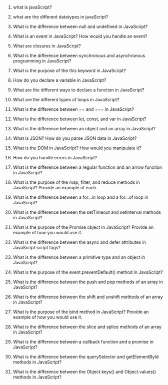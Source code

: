 1. what is javaScript?
2. what are the different datatypes in javaScript?
3. What is the difference between null and undefined in JavaScript?
4. What is an event in JavaScript? How would you handle an event?
5. What are closures in JavaScript?
6. What is the difference between synchronous and asynchronous programming in JavaScript?
7. What is the purpose of the this keyword in JavaScript?
8. How do you declare a variable in JavaScript?
9. What are the different ways to declare a function in JavaScript?
10. What are the different types of loops in JavaScript?
11. What is the difference between == and === in JavaScript?
12. What is the difference between let, const, and var in JavaScript?
13. What is the difference between an object and an array in JavaScript?
14. What is JSON? How do you parse JSON data in JavaScript?
15. What is the DOM in JavaScript? How would you manipulate it?
16. How do you handle errors in JavaScript?

17. What is the difference between a regular function and an arrow function in JavaScript?
18. What is the purpose of the map, filter, and reduce methods in JavaScript? Provide an example of each.
19. What is the difference between a for...in loop and a for...of loop in JavaScript?
20. What is the difference between the setTimeout and setInterval methods in JavaScript?
21. What is the purpose of the Promise object in JavaScript? Provide an example of how you would use it.
22. What is the difference between the async and defer attributes in JavaScript script tags?
23. What is the difference between a primitive type and an object in JavaScript?
24. What is the purpose of the event.preventDefault() method in JavaScript?
25. What is the difference between the push and pop methods of an array in JavaScript?
26. What is the difference between the shift and unshift methods of an array in JavaScript?
27. What is the purpose of the bind method in JavaScript? Provide an example of how you would use it.
28. What is the difference between the slice and splice methods of an array in JavaScript?
29. What is the difference between a callback function and a promise in JavaScript?
30. What is the difference between the querySelector and getElementById methods in JavaScript?
31. What is the difference between the Object.keys() and Object.values() methods in JavaScript?
